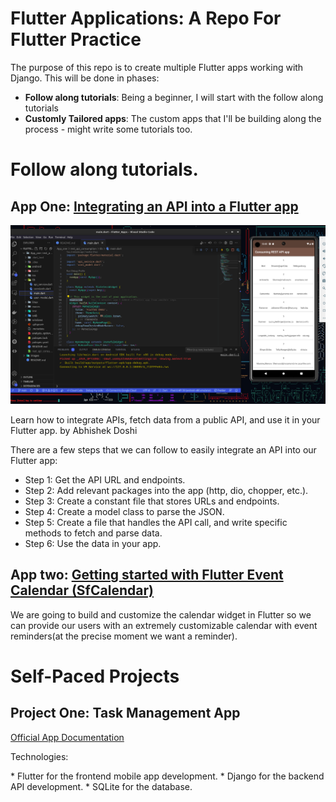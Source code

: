 # Flutter Applications: A Repo For Flutter Practice

<p>
The purpose of this repo is to create multiple Flutter apps working with Django.
This will be done in phases:
</p>

* <b>Follow along tutorials</b>: Being a beginner, I will start with the follow along tutorials
* <b>Customly Tailored apps</b>: The custom apps that I'll be building along the process - might write some tutorials too.
# Follow along tutorials.

## App One: [Integrating an API into a Flutter app](https://blog.codemagic.io/rest-api-in-flutter/)
![image](/images/app_one.png)
<p>Learn how to integrate APIs, fetch data from a public API, and use it in your Flutter app. by Abhishek Doshi </p>
<p>There are a few steps that we can follow to easily integrate an API into our Flutter app:</p>

* Step 1: Get the API URL and endpoints.
* Step 2: Add relevant packages into the app (http, dio, chopper, etc.).
* Step 3: Create a constant file that stores URLs and endpoints.
* Step 4: Create a model class to parse the JSON.
* Step 5: Create a file that handles the API call, and write specific methods to fetch and parse data.
* Step 6: Use the data in your app.

## App two: [Getting started with Flutter Event Calendar (SfCalendar)](https://help.syncfusion.com/flutter/calendar/getting-started)
<p>We are going to build and customize the calendar widget in Flutter so we can provide our users with an extremely customizable calendar with event reminders(at the precise moment we want a reminder).</p>

# Self-Paced Projects
## Project One: Task Management App

[Official App Documentation](/project_one/task_management/README.md)

<p>Technologies:</p>
* Flutter for the frontend mobile app development.
* Django for the backend API development.
* SQLite for the database.